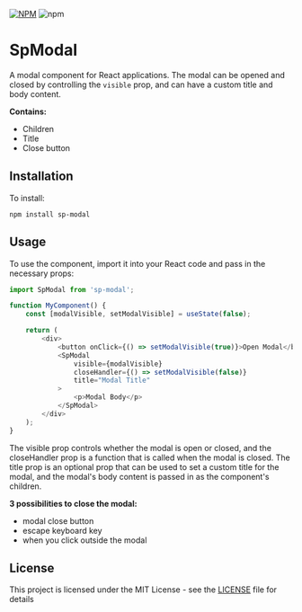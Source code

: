 [![NPM](https://img.shields.io/npm/v/sp-modal.svg)](https://www.npmjs.com/package/sp-modal)
![npm](https://img.shields.io/npm/dm/sp-modal)

# SpModal

A modal component for React applications. The modal can be opened and closed by controlling the `visible` prop, and can have a custom title and body content.

**Contains:**
- Children
- Title
- Close button

## Installation
To install:
```
npm install sp-modal
```

## Usage

To use the component, import it into your React code and pass in the necessary props:

```js
import SpModal from 'sp-modal';

function MyComponent() {
    const [modalVisible, setModalVisible] = useState(false);

    return (
        <div>
            <button onClick={() => setModalVisible(true)}>Open Modal</button>
            <SpModal
                visible={modalVisible}
                closeHandler={() => setModalVisible(false)}
                title="Modal Title"
            >
                <p>Modal Body</p>
            </SpModal>
        </div>
    );
}


```
The visible prop controls whether the modal is open or closed, and the closeHandler prop is a function that is called when the modal is closed. The title prop is an optional prop that can be used to set a custom title for the modal, and the modal's body content is passed in as the component's children.

**3 possibilities to close the modal:**
- modal close button
- escape keyboard key
- when you click outside the modal

## License
This project is licensed under the MIT License - see the [LICENSE](LICENSE) file for details
